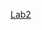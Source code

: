 [Lab2](https://docs.google.com/document/d/1lL0_SHwhwz2IMjrBoQOqmArYNX8Mqf_l0S1oFIvrERg/edit?usp=sharing)
